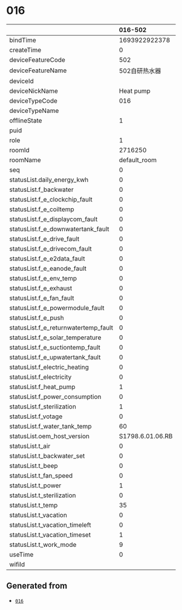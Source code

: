 # 016

|                                      | 016-502          |
|:-------------------------------------|:-----------------|
| bindTime                             | 1693922922378    |
| createTime                           | 0                |
| deviceFeatureCode                    | 502              |
| deviceFeatureName                    | 502自研热水器         |
| deviceId                             | <redacted>       |
| deviceNickName                       | Heat pump        |
| deviceTypeCode                       | 016              |
| deviceTypeName                       |                  |
| offlineState                         | 1                |
| puid                                 | <redacted>       |
| role                                 | 1                |
| roomId                               | 2716250          |
| roomName                             | default_room     |
| seq                                  | 0                |
| statusList.daily_energy_kwh          | 0                |
| statusList.f_backwater               | 0                |
| statusList.f_e_clockchip_fault       | 0                |
| statusList.f_e_coiltemp              | 0                |
| statusList.f_e_displaycom_fault      | 0                |
| statusList.f_e_downwatertank_fault   | 0                |
| statusList.f_e_drive_fault           | 0                |
| statusList.f_e_drivecom_fault        | 0                |
| statusList.f_e_e2data_fault          | 0                |
| statusList.f_e_eanode_fault          | 0                |
| statusList.f_e_env_temp              | 0                |
| statusList.f_e_exhaust               | 0                |
| statusList.f_e_fan_fault             | 0                |
| statusList.f_e_powermodule_fault     | 0                |
| statusList.f_e_push                  | 0                |
| statusList.f_e_returnwatertemp_fault | 0                |
| statusList.f_e_solar_temperature     | 0                |
| statusList.f_e_suctiontemp_fault     | 0                |
| statusList.f_e_upwatertank_fault     | 0                |
| statusList.f_electric_heating        | 0                |
| statusList.f_electricity             | 0                |
| statusList.f_heat_pump               | 1                |
| statusList.f_power_consumption       | 0                |
| statusList.f_sterilization           | 1                |
| statusList.f_votage                  | 0                |
| statusList.f_water_tank_temp         | 60               |
| statusList.oem_host_version          | S1798.6.01.06.RB |
| statusList.t_air                     | 0                |
| statusList.t_backwater_set           | 0                |
| statusList.t_beep                    | 0                |
| statusList.t_fan_speed               | 0                |
| statusList.t_power                   | 1                |
| statusList.t_sterilization           | 0                |
| statusList.t_temp                    | 35               |
| statusList.t_vacation                | 0                |
| statusList.t_vacation_timeleft       | 0                |
| statusList.t_vacation_timeset        | 1                |
| statusList.t_work_mode               | 9                |
| useTime                              | 0                |
| wifiId                               | <redacted>       |

## Generated from

- [`016`](016-502.json)
